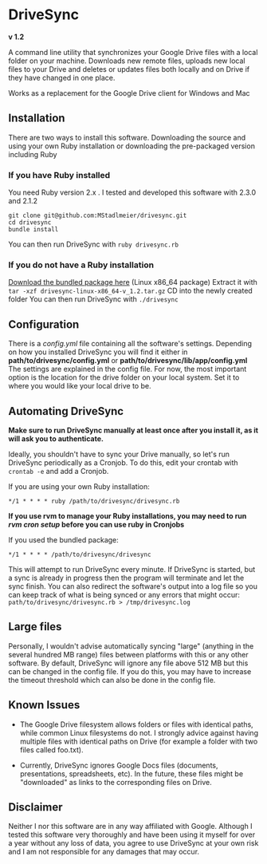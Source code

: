 # DriveSync
**v 1.2**

A command line utility that synchronizes your Google Drive files with a local folder on your machine. Downloads new remote files, uploads new local files to your Drive and deletes or updates files both locally and on Drive if they have changed in one place.

Works as a replacement for the Google Drive client for Windows and Mac


## Installation
There are two ways to install this software. Downloading the source and using your own Ruby installation or downloading the pre-packaged version including Ruby

### If you have Ruby installed
You need Ruby version 2.x . I tested and developed this software with 2.3.0 and 2.1.2
````
git clone git@github.com:MStadlmeier/drivesync.git
cd drivesync
bundle install
````
You can then run DriveSync with `ruby drivesync.rb`

### If you do not have a Ruby installation
[Download the bundled package here](https://github.com/MStadlmeier/drivesync/releases/tag/1.2.0) (Linux x86_64 package)
Extract it with `tar -xzf drivesync-linux-x86_64-v_1.2.tar.gz`
CD into the newly created folder
You can then run DriveSync with `./drivesync`

## Configuration
There is a *config.yml* file containing all the software's settings. Depending on how you installed DriveSync you will find it either in **path/to/drivesync/config.yml** or **path/to/drivesync/lib/app/config.yml**
The settings are explained in the config file. For now, the most important option is the location for the drive folder on your local system. Set it to where you would like your local drive to be.

## Automating DriveSync
**Make sure to run DriveSync manually at least once after you install it, as it will ask you to authenticate.**

Ideally, you shouldn't have to sync your Drive manually, so let's run DriveSync periodically as a Cronjob. To do this, edit your crontab with `crontab -e` and add a Cronjob.

If you are using your own Ruby installation:

    */1 * * * * ruby /path/to/drivesync/drivesync.rb
**If you use rvm to manage your Ruby installations, you may need to run *rvm cron setup* before you can use ruby in Cronjobs**

If you used the bundled package:

    */1 * * * * /path/to/drivesync/drivesync

This will attempt to run DriveSync every minute. If DriveSync is started, but a sync is already in progress then the program will terminate and let the sync finish. You can also redirect the software's output into a log file so you can keep track of what is being synced or any errors that might occur: `path/to/drivesync/drivesync.rb > /tmp/drivesync.log`

## Large files
Personally, I wouldn't advise automatically syncing "large" (anything in the several hundred MB range) files between platforms with this or any other software. By default, DriveSync will ignore any file above 512 MB but this can be changed in the config file. If you do this, you may have to increase the timeout threshold which can also be done in the config file.

## Known Issues
* The Google Drive filesystem allows folders or files with identical paths, while common Linux filesystems do not. I strongly advice against having multiple files with identical paths on Drive (for example a folder with two files called foo.txt).

* Currently, DriveSync ignores Google Docs files (documents, presentations, spreadsheets, etc). In the future, these files might be "downloaded" as links to the corresponding files on Drive.


## Disclaimer

Neither I nor this software are in any way affiliated with Google. Although I tested this software very thoroughly and have been using it myself for over a year without any loss of data, you agree to use DriveSync at your own risk and I am not responsible for any damages that may occur.
